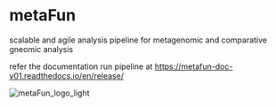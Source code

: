 # metaFun
scalable and agile analysis pipeline for  metagenomic and comparative gneomic analysis

refer the documentation run pipeline at https://metafun-doc-v01.readthedocs.io/en/release/

![metaFun_logo_light](https://github.com/user-attachments/assets/3217825f-85f7-40db-9128-79b5235e78b0)
